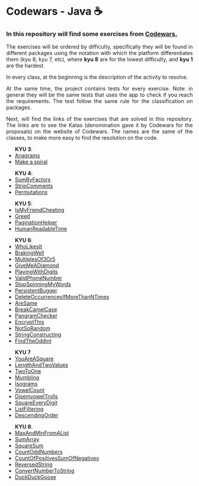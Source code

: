 # Codewars - Java ☕

<h3>In this repository will find some exercises from <a href="https://www.codewars.com/">Codewars.</a></h3>
<p align="justify">The exercises will be ordered by difficulty, specifically they will be found in different packages using the notation with which the platform differentiates them (kyu 8, kyu 7, etc), where <b>kyu 8</b> are for the lowest difficulty, and <b>kyu 1</b> are the hardest.</p>
<p align="justify">In every class, at the beginning is the description of the activity to resolve.</p>

<p align="justify">At the same time, the project contains tests for every exercise. Note: in general they will be the same tests that uses the app to check if you reach the requirements. The test follow the same rule for the classification on packages.</p>

<p align="justify">Next, will find the links of the exercises that are solved in this repository. The links are to see the Katas (denomination gave it by Codewars for the proposals) on the website of Codewars. The names are the same of the classes, to make more easy to find the resolution on the code.</p>
<ul>
    <b>KYU 3</b>:
    <li><a href="https://www.codewars.com/kata/53e57dada0cb0400ba000688/java">Anagrams</a></li>
    <li><a href="https://www.codewars.com/kata/534e01fbbb17187c7e0000c6/java">Make a spiral</a></li>
</ul>
<ul>
    <b>KYU 4</b>:
    <li><a href="https://www.codewars.com/kata/54d496788776e49e6b00052f/java">SumByFactors</a></li>
    <li><a href="https://www.codewars.com/kata/51c8e37cee245da6b40000bd/java">StripComments</a></li>
    <li><a href="https://www.codewars.com/kata/5254ca2719453dcc0b00027d/java">Permutations</a></li>
</ul>
<ul>
    <b>KYU 5</b>:
    <li><a href="https://www.codewars.com/kata/5547cc7dcad755e480000004/java">IsMyFriendCheating</a></li>
    <li><a href="https://www.codewars.com/kata/5270d0d18625160ada0000e4/java">Greed</a></li>
    <li><a href="https://www.codewars.com/kata/515bb423de843ea99400000a/java">PaginationHelper</a></li>
    <li><a href="https://www.codewars.com/kata/52685f7382004e774f0001f7/java">HumanReadableTime</a></li>
</ul>
<ul>
    <b>KYU 6</b>:
    <li><a href="https://www.codewars.com/kata/5266876b8f4bf2da9b000362/java">WhoLikesIt</a></li>
    <li><a href="https://www.codewars.com/kata/565c0fa6e3a7d39dee000125/java">BrakingWell</a></li>
    <li><a href="https://www.codewars.com/kata/514b92a657cdc65150000006/java">MultiplesOf3Or5</a></li>
    <li><a href="https://www.codewars.com/kata/5503013e34137eeeaa001648/java">GiveMeADiamond</a></li>
    <li><a href="https://www.codewars.com/kata/5552101f47fc5178b1000050/java">PlayingWithDigits</a></li>
    <li><a href="https://www.codewars.com/kata/525f47c79f2f25a4db000025/java">ValidPhoneNumber</a></li>
    <li><a href="https://www.codewars.com/kata/5264d2b162488dc400000001/java">StopSpinningMyWords</a></li>
    <li><a href="https://www.codewars.com/kata/54ba84be607a92aa900000f1/java">PersistentBugger</a></li>
    <li><a href="https://www.codewars.com/kata/54ba84be607a92aa900000f1/java">DeleteOccurrencesIfMoreThanNTimes</a></li>
    <li><a href="https://www.codewars.com/kata/550498447451fbbd7600041c/java">AreSame</a></li>
    <li><a href="https://www.codewars.com/kata/5208f99aee097e6552000148/java">BreakCamelCase</a></li>
    <li><a href="https://www.codewars.com/kata/545cedaa9943f7fe7b000048/java">PangramChecker</a></li>
    <li><a href="https://www.codewars.com/kata/5848565e273af816fb000449/java">EncryptThis</a></li>
    <li><a href="https://www.codewars.com/kata/58ad2e9c0e3c08126000003f/java">NotSoRandom</a></li>
    <li><a href="https://www.codewars.com/kata/58a3a735cebc0630830000c0/java">StringConstructing</a></li>
    <li><a href="https://www.codewars.com/kata/54da5a58ea159efa38000836/java">FindTheOddInt</a></li>
</ul>
<ul>
    <b>KYU 7</b>
    <li><a href="https://www.codewars.com/kata/54c27a33fb7da0db0100040e/java">YouAreASquare</a></li>
    <li><a href="https://www.codewars.com/kata/62a611067274990047f431a8/java">LengthAndTwoValues</a></li>
    <li><a href="https://www.codewars.com/kata/5656b6906de340bd1b0000ac/java">TwoToOne</a></li>
    <li><a href="https://www.codewars.com/kata/5667e8f4e3f572a8f2000039/java">Mumbling</a></li>
    <li><a href="https://www.codewars.com/kata/54ba84be607a92aa900000f1/java">Isograms</a></li>
    <li><a href="https://www.codewars.com/kata/54ff3102c1bad923760001f3/java">VowelCount</a></li>
    <li><a href="https://www.codewars.com/kata/52fba66badcd10859f00097e/java">DisemvowelTrolls</a></li>
    <li><a href="https://www.codewars.com/kata/546e2562b03326a88e000020/java">SquareEveryDigit</a></li>
    <li><a href="https://www.codewars.com/kata/53dbd5315a3c69eed20002dd/java">ListFiltering</a></li>
    <li><a href="https://www.codewars.com/kata/5467e4d82edf8bbf40000155/java">DescendingOrder</a></li>
</ul>
<ul>
    <b>KYU 8</b>:
    <li><a href="https://www.codewars.com/kata/577a98a6ae28071780000989/java">MaxAndMinFromAList</a></li>
    <li><a href="https://www.codewars.com/kata/53dc54212259ed3d4f00071c/java">SumArray</a></li>
    <li><a href="https://www.codewars.com/kata/515e271a311df0350d00000f/java">SquareSum</a></li>
    <li><a href="https://www.codewars.com/kata/59342039eb450e39970000a6/java">CountOddNumbers</a></li>
    <li><a href="https://www.codewars.com/kata/576bb71bbbcf0951d5000044/java">CountOfPositivesSumOfNegatives</a></li>
    <li><a href="https://www.codewars.com/kata/5168bb5dfe9a00b126000018/java">ReversedString</a></li>
    <li><a href="https://www.codewars.com/kata/5265326f5fda8eb1160004c8/java">ConvertNumberToString</a></li>
    <li><a href="https://www.codewars.com/kata/582e0e592029ea10530009ce/java">DuckDuckGoose</a></li>
</ul>

